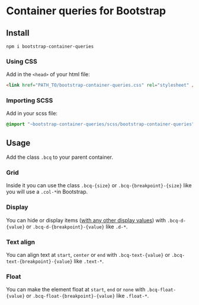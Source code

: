 # Container queries for Bootstrap

## Install

```shell
npm i bootstrap-container-queries
```

### Using CSS

Add in the `<head>` of your html file:

```html
<link href="PATH_TO/bootstrap-container-queries.css" rel="stylesheet" />
```

### Importing SCSS

Add in your scss file:

```scss
@import "~bootstrap-container-queries/scss/bootstrap-container-queries";
```

## Usage

Add the class `.bcq` to your parent container.

### Grid

Inside it you can use the class `.bcq-{size}` or `.bcq-{breakpoint}-{size}` like you will use a `.col-*`in Bootstrap.

### Display

You can hide or display items ([with any other display values](https://getbootstrap.com/docs/5.3/utilities/display/#notation)) with `.bcq-d-{value}` or `.bcq-d-{breakpoint}-{value}` like `.d-*`.

### Text align

You can align text at `start`, `center` or `end` with `.bcq-text-{value}` or `.bcq-text-{breakpoint}-{value}` like `.text-*`.

### Float

You can make the element float at `start`, `end` or `none` with `.bcq-float-{value}` or `.bcq-float-{breakpoint}-{value}` like `.float-*`.